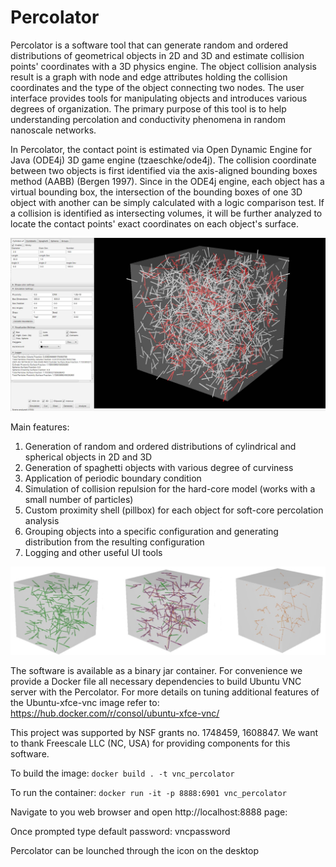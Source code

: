 # Percolator
Percolator is a software tool that can generate random and ordered distributions of geometrical objects in 2D and 3D and estimate collision points' coordinates with a 3D physics engine. The object collision analysis result is a graph with node and edge attributes holding the collision coordinates and the type of the object connecting two nodes.  The user interface provides tools for manipulating objects and introduces various degrees of organization. The primary purpose of this tool is to help understanding percolation and conductivity phenomena in random nanoscale networks.

In Percolator, the contact point is estimated via Open Dynamic Engine for Java (ODE4j) 3D game engine (tzaeschke/ode4j). The collision coordinate between two objects is first identified via the axis-aligned bounding boxes method (AABB) (Bergen 1997). Since in the ODE4j engine, each object has a virtual bounding box, the intersection of the bounding boxes of one 3D object with another can be simply calculated with a logic comparison test. If a collision is identified as intersecting volumes, it will be further analyzed to locate the contact points' exact coordinates on each object's surface.

![alt text](https://github.com/nfrik/Percolator/blob/main/img/UI-example.jpg?raw=true)

Main features:
1. Generation of random and ordered distributions of cylindrical and spherical objects in 2D and 3D
2. Generation of spaghetti objects with various degree of curviness
3. Application of periodic boundary condition
4. Simulation of collision repulsion for the hard-core model (works with a small number of particles)
5. Custom proximity shell (pillbox) for each object for soft-core percolation analysis
6. Grouping objects into a specific configuration and generating distribution from the resulting configuration
7. Logging and other useful UI tools

![alt text](https://github.com/nfrik/Percolator/blob/main/img/Connectivity.jpg?raw=true)


The software is available as a binary jar container. For convenience we provide a Docker file all necessary dependencies to build Ubuntu VNC server with the Percolator. For more details on tuning additional features of the Ubuntu-xfce-vnc image refer to: https://hub.docker.com/r/consol/ubuntu-xfce-vnc/

This project was supported by NSF grants no. 1748459, 1608847. We want to thank Freescale LLC (NC, USA) for providing components for this software.

To build the image:
```docker build . -t vnc_percolator```

To run the container:
```docker run -it -p 8888:6901 vnc_percolator```

Navigate to you web browser and open http://localhost:8888 page:

Once prompted type default password: vncpassword

Percolator can be lounched through the icon on the desktop
